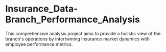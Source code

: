 # Insurance_Data-Branch_Performance_Analysis
This comprehensive analysis project aims to provide a holistic view of the branch's operations by intertwining insurance market dynamics with employee performance metrics.
